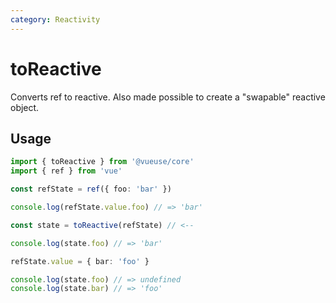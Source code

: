 ```yaml
---
category: Reactivity
---
```


# toReactive

Converts ref to reactive. Also made possible to create a "swapable" reactive object.

## Usage

```ts
import { toReactive } from '@vueuse/core'
import { ref } from 'vue'

const refState = ref({ foo: 'bar' })

console.log(refState.value.foo) // => 'bar'

const state = toReactive(refState) // <--

console.log(state.foo) // => 'bar'

refState.value = { bar: 'foo' }

console.log(state.foo) // => undefined
console.log(state.bar) // => 'foo'
```
